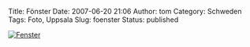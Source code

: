 Title: Fönster
Date: 2007-06-20 21:06
Author: tom
Category: Schweden
Tags: Foto, Uppsala
Slug: foenster
Status: published

[![Fenster](http://www.fiket.de/pic/stalfonster_s.jpg "Fenster")](http://www.fiket.de/pic/stalfonster_l.jpg)

